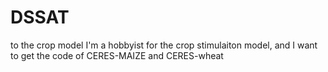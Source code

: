 # DSSAT
to the crop model
I'm a hobbyist for the crop stimulaiton model, and I want to get the code of CERES-MAIZE and CERES-wheat
